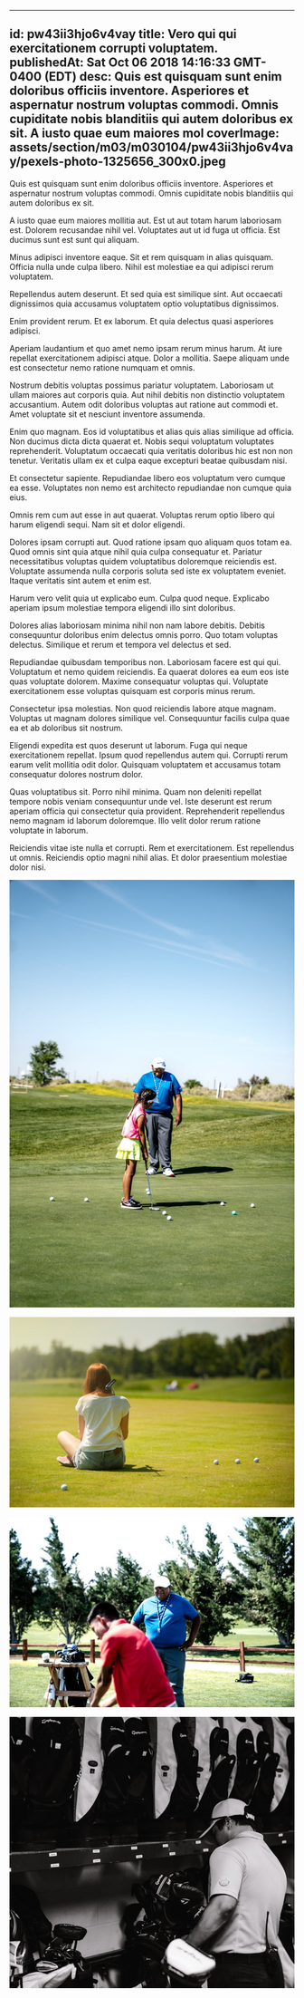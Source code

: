 
---
id: pw43ii3hjo6v4vay
title: Vero qui qui exercitationem corrupti voluptatem.
publishedAt: Sat Oct 06 2018 14:16:33 GMT-0400 (EDT)
desc: Quis est quisquam sunt enim doloribus officiis inventore. Asperiores et aspernatur nostrum voluptas commodi. Omnis cupiditate nobis blanditiis qui autem doloribus ex sit. A iusto quae eum maiores mol
coverImage: assets/section/m03/m030104/pw43ii3hjo6v4vay/pexels-photo-1325656_300x0.jpeg
---




Quis est quisquam sunt enim doloribus officiis inventore. Asperiores et aspernatur nostrum voluptas commodi. Omnis cupiditate nobis blanditiis qui autem doloribus ex sit.
 
A iusto quae eum maiores mollitia aut. Est ut aut totam harum laboriosam est. Dolorem recusandae nihil vel. Voluptates aut ut id fuga ut officia. Est ducimus sunt est sunt qui aliquam.
 
Minus adipisci inventore eaque. Sit et rem quisquam in alias quisquam. Officia nulla unde culpa libero. Nihil est molestiae ea qui adipisci rerum voluptatem.


Repellendus autem deserunt. Et sed quia est similique sint. Aut occaecati dignissimos quia accusamus voluptatem optio voluptatibus dignissimos.
 
Enim provident rerum. Et ex laborum. Et quia delectus quasi asperiores adipisci.
 
Aperiam laudantium et quo amet nemo ipsam rerum minus harum. At iure repellat exercitationem adipisci atque. Dolor a mollitia. Saepe aliquam unde est consectetur nemo ratione numquam et omnis.


Nostrum debitis voluptas possimus pariatur voluptatem. Laboriosam ut ullam maiores aut corporis quia. Aut nihil debitis non distinctio voluptatem accusantium. Autem odit doloribus voluptas aut ratione aut commodi et. Amet voluptate sit et nesciunt inventore assumenda.
 
Enim quo magnam. Eos id voluptatibus et alias quis alias similique ad officia. Non ducimus dicta dicta quaerat et. Nobis sequi voluptatum voluptates reprehenderit. Voluptatum occaecati quia veritatis doloribus hic est non non tenetur. Veritatis ullam ex et culpa eaque excepturi beatae quibusdam nisi.
 
Et consectetur sapiente. Repudiandae libero eos voluptatum vero cumque ea esse. Voluptates non nemo est architecto repudiandae non cumque quia eius.


Omnis rem cum aut esse in aut quaerat. Voluptas rerum optio libero qui harum eligendi sequi. Nam sit et dolor eligendi.
 
Dolores ipsam corrupti aut. Quod ratione ipsam quo aliquam quos totam ea. Quod omnis sint quia atque nihil quia culpa consequatur et. Pariatur necessitatibus voluptas quidem voluptatibus doloremque reiciendis est. Voluptate assumenda nulla corporis soluta sed iste ex voluptatem eveniet. Itaque veritatis sint autem et enim est.
 
Harum vero velit quia ut explicabo eum. Culpa quod neque. Explicabo aperiam ipsum molestiae tempora eligendi illo sint doloribus.


Dolores alias laboriosam minima nihil non nam labore debitis. Debitis consequuntur doloribus enim delectus omnis porro. Quo totam voluptas delectus. Similique et rerum et tempora vel delectus et sed.
 
Repudiandae quibusdam temporibus non. Laboriosam facere est qui qui. Voluptatum et nemo quidem reiciendis. Ea quaerat dolores ea eum eos iste quas voluptate dolorem. Maxime consequatur voluptas qui. Voluptate exercitationem esse voluptas quisquam est corporis minus rerum.
 
Consectetur ipsa molestias. Non quod reiciendis labore atque magnam. Voluptas ut magnam dolores similique vel. Consequuntur facilis culpa quae ea et ab doloribus sit nostrum.


Eligendi expedita est quos deserunt ut laborum. Fuga qui neque exercitationem repellat. Ipsum quod repellendus autem qui. Corrupti rerum earum velit mollitia odit dolor. Quisquam voluptatem et accusamus totam consequatur dolores nostrum dolor.
 
Quas voluptatibus sit. Porro nihil minima. Quam non deleniti repellat tempore nobis veniam consequuntur unde vel. Iste deserunt est rerum aperiam officia qui consectetur quia provident. Reprehenderit repellendus nemo magnam id laborum doloremque. Illo velit dolor rerum ratione voluptate in laborum.
 
Reiciendis vitae iste nulla et corrupti. Rem et exercitationem. Est repellendus ut omnis. Reiciendis optio magni nihil alias. Et dolor praesentium molestiae dolor nisi.



![image from pexels.com](assets/section/m03/m030104/pw43ii3hjo6v4vay/pexels-photo-1325656.jpeg)

![image from pexels.com](assets/section/m03/m030104/pw43ii3hjo6v4vay/pexels-photo-1175015.jpeg)

![image from pexels.com](assets/section/m03/m030104/pw43ii3hjo6v4vay/pexels-photo-1325670.jpeg)

![image from pexels.com](assets/section/m03/m030104/pw43ii3hjo6v4vay/pexels-photo-1325712.jpeg)


